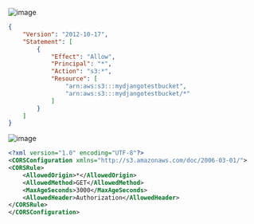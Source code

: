
![image](https://user-images.githubusercontent.com/30817924/92568992-f1a23600-f2ba-11ea-82e6-702ac9f9368a.png)

```json
{
    "Version": "2012-10-17",
    "Statement": [
        {
            "Effect": "Allow",
            "Principal": "*",
            "Action": "s3:*",
            "Resource": [
                "arn:aws:s3:::mydjangotestbucket",
                "arn:aws:s3:::mydjangotestbucket/*"
            ]
        }
    ]
}
```

![image](https://user-images.githubusercontent.com/30817924/92569489-aa687500-f2bb-11ea-87e3-5f77d9958e96.png)

```xml
<?xml version="1.0" encoding="UTF-8"?>
<CORSConfiguration xmlns="http://s3.amazonaws.com/doc/2006-03-01/">
<CORSRule>
    <AllowedOrigin>*</AllowedOrigin>
    <AllowedMethod>GET</AllowedMethod>
    <MaxAgeSeconds>3000</MaxAgeSeconds>
    <AllowedHeader>Authorization</AllowedHeader>
</CORSRule>
</CORSConfiguration>
```
